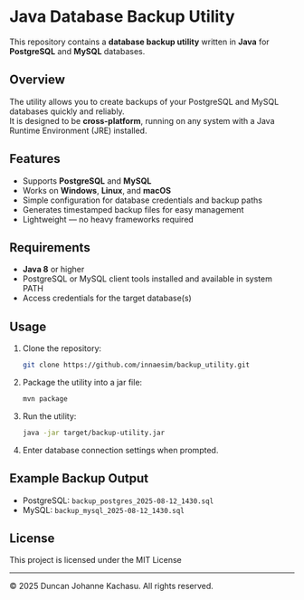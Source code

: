 
# Java Database Backup Utility

This repository contains a **database backup utility** written in **Java** for **PostgreSQL** and **MySQL** databases.

## Overview

The utility allows you to create backups of your PostgreSQL and MySQL databases quickly and reliably.  
It is designed to be **cross-platform**, running on any system with a Java Runtime Environment (JRE) installed.

## Features

- Supports **PostgreSQL** and **MySQL**
- Works on **Windows**, **Linux**, and **macOS**
- Simple configuration for database credentials and backup paths
- Generates timestamped backup files for easy management
- Lightweight — no heavy frameworks required

## Requirements

- **Java 8** or higher
- PostgreSQL or MySQL client tools installed and available in system PATH
- Access credentials for the target database(s)

## Usage

1. Clone the repository:
   ```bash
   git clone https://github.com/innaesim/backup_utility.git
   ```

2. Package the utility into a jar file:

   ```bash
   mvn package
   ```

3. Run the utility:

   ```bash
   java -jar target/backup-utility.jar
   ```

4. Enter database connection settings when prompted.

## Example Backup Output

* PostgreSQL: `backup_postgres_2025-08-12_1430.sql`
* MySQL: `backup_mysql_2025-08-12_1430.sql`

## License

This project is licensed under the MIT License

---

© 2025 Duncan Johanne Kachasu. All rights reserved.
